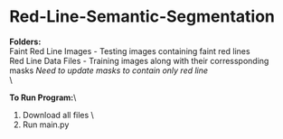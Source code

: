 # Red-Line-Semantic-Segmentation

**Folders:** \
Faint Red Line Images - Testing images containing faint red lines \
Red Line Data Files - Training images along with their corressponding masks *Need to update masks to contain only red line* \
\

**To Run Program:**\
1. Download all files \ 
2. Run main.py



